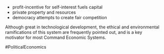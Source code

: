 - profit-incentive for self-interest fuels capital
- private property and resources
- democracy attempts to create fair competition

Although great in technological development, the ethical and environmental ramifications of this system are frequently pointed out, and is a key motivator for most Command Economic Systems.

#PoliticalEconomics 